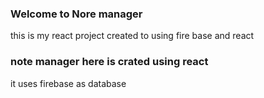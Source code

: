 ### Welcome to Nore manager
this is my react project created to using fire base and react

### note manager here is crated using react 

it uses firebase as database